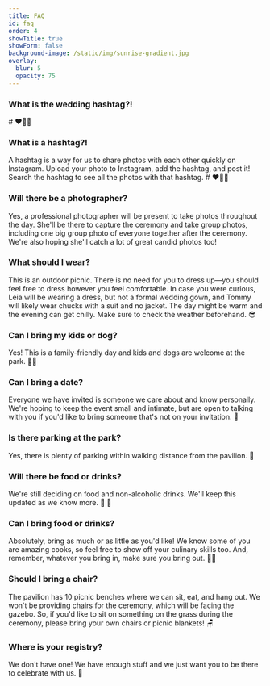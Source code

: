 ```yaml
---
title: FAQ
id: faq
order: 4
showTitle: true
showForm: false
background-image: /static/img/sunrise-gradient.jpg
overlay:
  blur: 5
  opacity: 75
---
```

### What is the wedding hashtag?!

\# ❤️🎈💯

### What is a hashtag?!

A hashtag is a way for us to share photos with each other quickly on Instagram. Upload your photo to Instagram, add the hashtag, and post it!  Search the hashtag to see all the photos with that hashtag. # ❤️🎈💯

### Will there be a photographer?

Yes, a professional photographer will be present to take photos throughout the day. She'll be there to capture the ceremony and take group photos, including one big group photo of everyone together after the ceremony. We're also hoping she'll catch a lot of great candid photos too!

### What should I wear?

This is an outdoor picnic. There is no need for you to dress up—you should feel free to dress however you feel comfortable. In case you were curious, Leia will be wearing a dress, but not a formal wedding gown, and Tommy will likely wear chucks with a suit and no jacket. The day might be warm and the evening can get chilly. Make sure to check the weather beforehand. 😎

### Can I bring my kids or dog?

Yes! This is a family-friendly day and kids and dogs are welcome at the park. 🤸🐶

### Can I bring a date?

Everyone we have invited is someone we care about and know personally. We're hoping to keep the event small and intimate, but are open to talking with you if you'd like to bring someone that's not on your invitation. 🐙

### Is there parking at the park?

Yes, there is plenty of parking within walking distance from the pavilion. 🚗

### Will there be food or drinks?

We're still deciding on food and non-alcoholic drinks. We'll keep this updated as we know more. 🥪 🧃

### Can I bring food or drinks?

Absolutely, bring as much or as little as you'd like! We know some of you are amazing cooks, so feel free to show off your culinary skills too. And, remember, whatever you bring in, make sure you bring out. 🧑‍🍳

### Should I bring a chair?

The pavilion has 10 picnic benches where we can sit, eat, and hang out. We won't be providing chairs for the ceremony, which will be facing the gazebo. So, if you'd like to sit on something on the grass during the ceremony, please bring your own chairs or picnic blankets! 🪑

### Where is your registry?

We don't have one!  We have enough stuff and we just want you to be there to celebrate with us. 🎉
